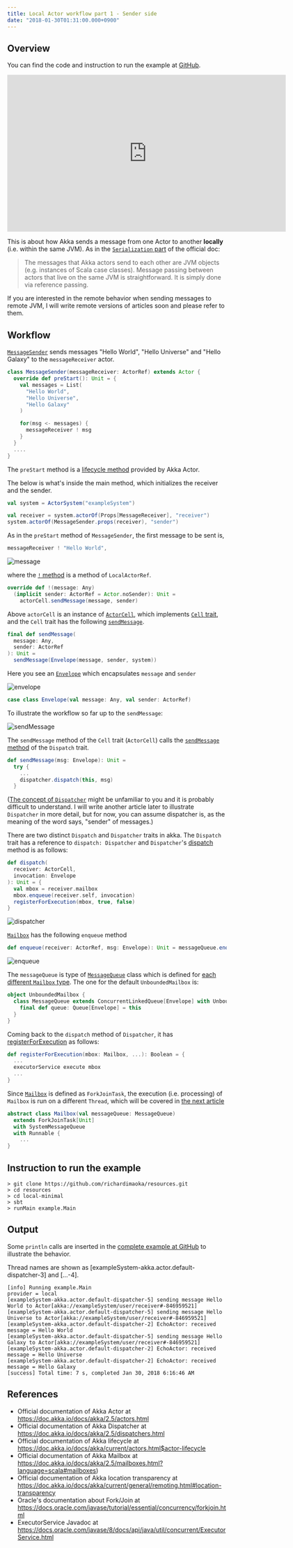 ```yaml
---
title: Local Actor workflow part 1 - Sender side
date: "2018-01-30T01:31:00.000+0900"
---
```


## Overview

You can find the code and instruction to run the example at [GitHub](https://github.com/richardimaoka/resources/tree/master/local-minimal).

<iframe width="640" height="360" src="https://www.youtube.com/embed/hQJkN4zXTyo" frameborder="0" allow="autoplay; encrypted-media" allowfullscreen></iframe>

This is about how Akka sends a message from one Actor to another **locally** (i.e. within the same JVM). As in the [`Serialization` part](https://doc.akka.io/docs/akka/2.5/serialization.html?language=scala) of the official doc:

> The messages that Akka actors send to each other are JVM objects (e.g. instances of Scala case classes). Message passing between actors that live on the same JVM is straightforward. It is simply done via reference passing. 

If you are interested in the remote behavior when sending messages to remote JVM, I will write remote versions of articles soon and please refer to them.

## Workflow 

[`MessageSender`](https://github.com/richardimaoka/resources/blob/master/local-minimal/src/main/scala/example/Main.scala#L14L24) sends messages "Hello World", "Hello Universe" and "Hello Galaxy" to the `messageReceiver` actor.

```scala
class MessageSender(messageReceiver: ActorRef) extends Actor {
  override def preStart(): Unit = {
    val messages = List(
      "Hello World",
      "Hello Universe",
      "Hello Galaxy"
    )

    for(msg <- messages) {
      messageReceiver ! msg
    }
  }
  ....
}
```

The `preStart` method is a [lifecycle method](https://doc.akka.io/docs/akka/2.5/guide/tutorial_1.html?language=scala#the-actor-lifecycle) provided by Akka Actor.

The below is what's inside the main method, which initializes the receiver and the sender.

```scala
val system = ActorSystem("exampleSystem")

val receiver = system.actorOf(Props[MessageReceiver], "receiver")
system.actorOf(MessageSender.props(receiver), "sender")
```

As in the `preStart` method of `MessageSender`, the first message to be sent is,

```scala
messageReceiver ! "Hello World",
```

![message](./message.jpg)

where the [`!` method](https://github.com/akka/akka/blob/v2.5.9/akka-actor/src/main/scala/akka/actor/ActorRef.scala#L400) is a method of `LocalActorRef`.

```scala
override def !(message: Any)
  (implicit sender: ActorRef = Actor.noSender): Unit =
    actorCell.sendMessage(message, sender)
```

Above `actorCell` is an instance of [`ActorCell`](https://github.com/akka/akka/blob/v2.5.9/akka-actor/src/main/scala/akka/actor/ActorCell.scala#L370), which implements [`Cell` trait](https://github.com/akka/akka/blob/v2.5.9/akka-actor/src/main/scala/akka/actor/ActorCell.scala#L220), and the `Cell` trait has the following [`sendMessage`](https://github.com/akka/akka/blob/v2.5.9/akka-actor/src/main/scala/akka/actor/ActorCell.scala#L290L291).

```scala
final def sendMessage(
  message: Any, 
  sender: ActorRef
): Unit =
  sendMessage(Envelope(message, sender, system))
```

Here you see an [`Envelope`](https://github.com/akka/akka/blob/v2.5.9/akka-actor/src/main/scala/akka/dispatch/AbstractDispatcher.scala#L23) which encapsulates `message` and `sender`

![envelope](./envelope.jpg)

```scala
case class Envelope(val message: Any, val sender: ActorRef)
```

To illustrate the workflow so far up to the `sendMessage`:

![sendMessage](./sendMessage.jpg)

The `sendMessage` method of the `Cell` trait (`ActorCell`) calls the [`sendMessage` method](https://github.com/akka/akka/blob/v2.5.9/akka-actor/src/main/scala/akka/actor/dungeon/Dispatch.scala#L136) of the `Dispatch` trait.

```scala
def sendMessage(msg: Envelope): Unit =
  try {
    ...
    dispatcher.dispatch(this, msg)
  } 
```

([The concept of `Dispatcher`](https://doc.akka.io/docs/akka/2.5/dispatchers.html?language=scala) might be unfamiliar to you and it is probably difficult to understand. I will write another article later to illustrate `Dispatcher` in more detail, but for now, you can assume dispatcher is, as the meaning of the word says, "sender" of messages.)

There are two distinct `Dispatch` and `Dispatcher` traits in akka. The `Dispatch` trait has a reference to `dispatch: Dispatcher` and `Dispatcher`'s [dispatch](https://github.com/akka/akka/blob/v2.5.9/akka-actor/src/main/scala/akka/dispatch/Dispatcher.scala#L52L56) method is as follows:


```scala
def dispatch(
  receiver: ActorCell,
  invocation: Envelope
): Unit = {
  val mbox = receiver.mailbox
  mbox.enqueue(receiver.self, invocation)
  registerForExecution(mbox, true, false)
}
```

![dispatcher](./dispatcher.jpg)

[`Mailbox`](https://github.com/akka/akka/blob/v2.5.9/akka-actor/src/main/scala/akka/dispatch/Mailbox.scala#L85) has the following `enqueue` method

```scala
def enqueue(receiver: ActorRef, msg: Envelope): Unit = messageQueue.enqueue(receiver, msg)
```

![enqueue](./enqueue.jpg)

The `messageQueue` is type of [`MessageQueue`](https://github.com/akka/akka/blob/v2.5.9/akka-actor/src/main/scala/akka/dispatch/Mailbox.scala#L614L618) class which is defined for [each different `Mailbox` type](https://doc.akka.io/docs/akka/2.5/mailboxes.html?language=scala#mailboxes). The one for the default `UnboundedMailbox` is:

```scala
object UnboundedMailbox {
  class MessageQueue extends ConcurrentLinkedQueue[Envelope] with UnboundedQueueBasedMessageQueue {
    final def queue: Queue[Envelope] = this
  }
}
```

Coming back to the `dispatch` method of `Dispatcher`, it has [registerForExecution](https://github.com/akka/akka/blob/v2.5.9/akka-actor/src/main/scala/akka/dispatch/Dispatcher.scala#L115) as follows:

```scala
def registerForExecution(mbox: Mailbox, ...): Boolean = {
  ...
  executorService execute mbox
  ...
}
```

Since [`Mailbox`](https://github.com/akka/akka/blob/v2.5.9/akka-actor/src/main/scala/akka/dispatch/Mailbox.scala#L56L57) is defined as `ForkJoinTask`, the execution (i.e. processing) of `Mailbox` is run on a different `Thread`, which will be covered in [the next article](../local-minimal-receiver)

```scala
abstract class Mailbox(val messageQueue: MessageQueue)
  extends ForkJoinTask[Unit] 
  with SystemMessageQueue 
  with Runnable {
    ...
}
```

## Instruction to run the example
```
> git clone https://github.com/richardimaoka/resources.git
> cd resources
> cd local-minimal
> sbt
> runMain example.Main
```

## Output 

Some `println` calls are inserted in the [complete example at GitHub](https://github.com/richardimaoka/resources/tree/master/local-minimal) to illustrate the behavior.

Thread names are shown as [exampleSystem-akka.actor.default-dispatcher-3] and [...-4].

```
[info] Running example.Main
provider = local
[exampleSystem-akka.actor.default-dispatcher-5] sending message Hello World to Actor[akka://exampleSystem/user/receiver#-846959521]
[exampleSystem-akka.actor.default-dispatcher-5] sending message Hello Universe to Actor[akka://exampleSystem/user/receiver#-846959521]
[exampleSystem-akka.actor.default-dispatcher-2] EchoActor: received message = Hello World
[exampleSystem-akka.actor.default-dispatcher-5] sending message Hello Galaxy to Actor[akka://exampleSystem/user/receiver#-846959521]
[exampleSystem-akka.actor.default-dispatcher-2] EchoActor: received message = Hello Universe
[exampleSystem-akka.actor.default-dispatcher-2] EchoActor: received message = Hello Galaxy
[success] Total time: 7 s, completed Jan 30, 2018 6:16:46 AM
```

## References 

- Official documentation of Akka Actor at https://doc.akka.io/docs/akka/2.5/actors.html
- Official documentation of Akka Dispatcher at https://doc.akka.io/docs/akka/2.5/dispatchers.html
- Official documentation of Akka lifecycle at https://doc.akka.io/docs/akka/current/actors.html$actor-lifecycle
- Official documentation of Akka Mailbox at https://doc.akka.io/docs/akka/2.5/mailboxes.html?language=scala#mailboxes)
- Official documentation of Akka location transparency at https://doc.akka.io/docs/akka/current/general/remoting.html#location-transparency
- Oracle's documentation about Fork/Join at https://docs.oracle.com/javase/tutorial/essential/concurrency/forkjoin.html
- ExecutorService Javadoc at https://docs.oracle.com/javase/8/docs/api/java/util/concurrent/ExecutorService.html